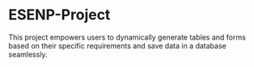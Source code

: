 # ESENP-Project

This project empowers users to dynamically generate tables and forms based on their specific requirements and save data in a database seamlessly.
